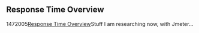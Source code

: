 <article><h2>Response Time Overview</h2><time><span class="day">14</span><span class="month">7</span><span class="year">2005</span></time><a href="http://www.useit.com/papers/responsetime.html">Response Time Overview</a>Stuff I am researching now, with Jmeter...</article>